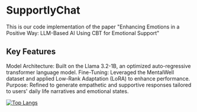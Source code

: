 # SupportlyChat
This is our code implementation of the paper "Enhancing Emotions in a Positive Way: LLM-Based AI Using CBT for Emotional Support"

## Key Features

Model Architecture: Built on the Llama 3.2-1B, an optimized auto-regressive transformer language model.
Fine-Tuning: Leveraged the MentalWell dataset and applied Low-Rank Adaptation (LoRA) to enhance performance.
Purpose: Refined to generate empathetic and supportive responses tailored to users' daily life narratives and emotional states.

[![Top Langs](https://github-readme-stats.vercel.app/api/top-langs/?username=dhlim55)](https://github.com/anuraghazra/github-readme-stats)
